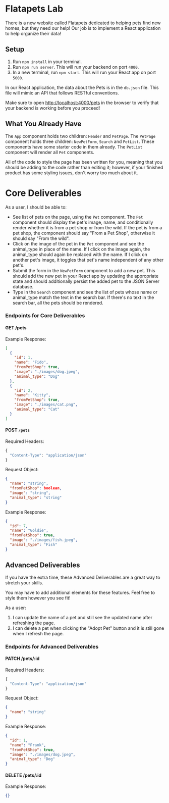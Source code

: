 # Flatapets Lab

There is a new website called Flatapets dedicated to helping pets find new homes, but they need our help! Our job is to implement a React application to help organize their data!

## Setup

1. Run `npm install` in your terminal.
2. Run `npm run server`. This will run your backend on port `4000`.
3. In a new terminal, run `npm start`. This will run your React app on port `5000`.

In our React application, the data about the Pets is in the `db.json` file. This file will mimic an API that follows RESTful conventions.

Make sure to open [http://localhost:4000/pets](http://localhost:4000/pets) in the browser to verify that your backend is working before you proceed!

## What You Already Have

The `App` component holds two children: `Header` and `PetPage`. The `PetPage` component holds three children: `NewPetForm`, `Search` and `PetList`. These components have some starter code in them already. The `PetList` component will render all `Pet` components.

All of the code to style the page has been written for you, meaning that you should be adding to the code rather than editing it; however, if your finished product has some styling issues, don't worry too much about it.

# Core Deliverables

As a user, I should be able to:

- See list of pets on the page, using the `Pet` component. The `Pet` component should display the pet's image, name, and conditionally render whether it is from a pet shop or from the wild. If the pet is from a pet shop, the component should say "From a Pet Shop", otherwise it should say "From the wild".
- Click on the image of the pet in the `Pet` component and see the animal_type in place of the name. If I click on the image again, the animal_type should again be replaced with the name. If I click on another pet's image, it toggles that pet's name independent of any other pet's.
- Submit the form in the `NewPetForm` component to add a new pet. This should add the new pet in your React app by updating the appropriate state and should additionally persist the added pet to the JSON Server database.
- Type in the `Search` component and see the list of pets whose name or animal_type match the text in the search bar. If there's no text in the search bar, all the pets should be rendered.

### Endpoints for Core Deliverables

#### GET /pets

Example Response:

```json
[
  {
    "id": 1,
    "name": "Fido",
    "fromPetShop": true,
    "image": "./images/dog.jpeg",
    "animal_type": "Dog"
  },
  {
    "id": 2,
    "name": "Kitty",
    "fromPetShop": true,
    "image": "./images/cat.png",
    "animal_type": "Cat"
  }
]
```

#### POST `/pets`

Required Headers:

```javascript
{
  "Content-Type": "application/json"
}
```

Request Object:

```json
{
  "name": "string",
  "fromPetShop": boolean,
  "image": "string",
  "animal_type": "string"
}
```

Example Response:

```json
{
  "id": 7,
  "name": "Goldie",
  "fromPetShop": true,
  "image": "./images/fish.jpeg",
  "animal_type": "Fish"
}
```

## Advanced Deliverables

If you have the extra time, these Advanced Deliverables are a great way to
stretch your skills.

You may have to add additional elements for these features. Feel free to style
them however you see fit!

As a user:

1. I can update the name of a pet and still see the updated name after
   refreshing the page.
2. I can delete a pet when clicking the "Adopt Pet" button and it is still gone when I refresh the page.

### Endpoints for Advanced Deliverables

#### PATCH /pets/:id

Required Headers:

```js
{
  "Content-Type": "application/json"
}
```

Request Object:

```json
{
  "name": "string"
}
```

Example Response:

```json
{
  "id": 1,
  "name": "Frank",
  "fromPetShop": true,
  "image": "./images/dog.jpeg",
  "animal_type": "Dog"
}
```

#### DELETE /pets/:id

Example Response:

```json
{}
```